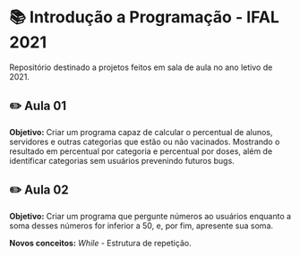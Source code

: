 # 📚 Introdução a Programação - IFAL 2021

Repositório destinado a projetos feitos em sala de aula no ano letivo de 2021.

## ✏️ Aula 01

**Objetivo:** Criar um programa capaz de calcular o percentual de alunos, servidores e outras categorias que estão ou não vacinados. Mostrando o resultado em percentual por categoria e percentual por doses, além de identificar categorias sem usuários prevenindo futuros bugs.

## ✏️ Aula 02

**Objetivo:** Criar um programa que pergunte números ao usuários enquanto a soma desses números for inferior a 50, e, por fim, apresente sua soma.

**Novos conceitos:** _While_ - Estrutura de repetição.
